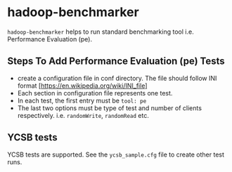 # hadoop-benchmarker
`hadoop-benchmarker` helps to run standard benchmarking tool i.e. Performance Evaluation (pe).

## Steps To Add Performance Evaluation (pe) Tests
- create a configuration file in conf directory. The file should follow INI format [https://en.wikipedia.org/wiki/INI_file]
- Each section in configuration file represents one test.
- In each test, the first entry must be `tool: pe`
- The last two options must be type of test and number of clients respectively. i.e. `randomWrite`, `randomRead` etc.

## YCSB tests
YCSB tests are supported. See the `ycsb_sample.cfg` file to create other test runs.
